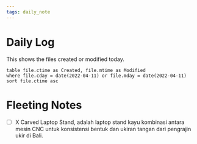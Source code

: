```yaml
---
tags: daily_note
---
```

# Daily Log
This shows the files created or modified today.

```dataview
table file.ctime as Created, file.mtime as Modified
where file.cday = date(2022-04-11) or file.mday = date(2022-04-11)
sort file.ctime asc

```

# Fleeting Notes
- [ ] X Carved Laptop Stand, adalah laptop stand kayu kombinasi antara mesin CNC untuk konsistensi bentuk dan ukiran tangan dari pengrajin ukir di Bali.